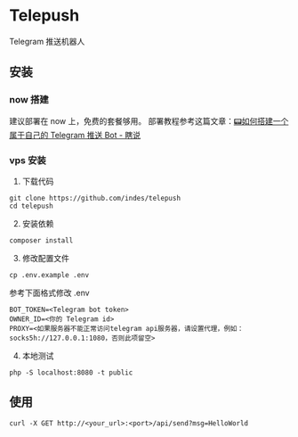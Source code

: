 # Telepush
Telegram 推送机器人


## 安装
### now 搭建
建议部署在 now 上，免费的套餐够用。
部署教程参考这篇文章：[📟如何搭建一个属于自己的 Telegram 推送 Bot - 瞎说](https://hesay.me/posts/your-own-telegram-push-service/)

### vps 安装
1. 下载代码
```shell
git clone https://github.com/indes/telepush
cd telepush
```

2. 安装依赖
```shell
composer install
```

3. 修改配置文件
```shell
cp .env.example .env
```

参考下面格式修改 .env
```shell
BOT_TOKEN=<Telegram bot token>
OWNER_ID=<你的 Telegram id>
PROXY=<如果服务器不能正常访问telegram api服务器，请设置代理，例如：socks5h://127.0.0.1:1080，否则此项留空>
```

4. 本地测试
```
php -S localhost:8080 -t public
```

## 使用
```
curl -X GET http://<your_url>:<port>/api/send?msg=HelloWorld
```